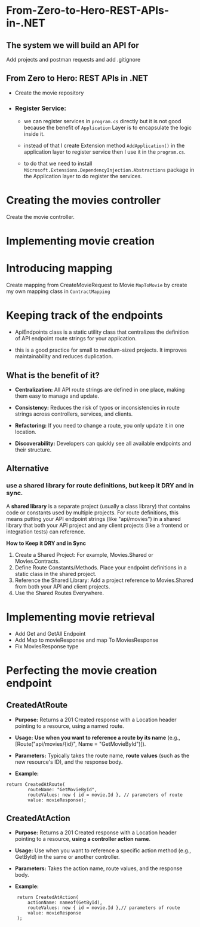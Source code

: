 # From-Zero-to-Hero-REST-APIs-in-.NET

## The system we will build an API for
Add projects and postman requests and add .gitignore

## From Zero to Hero: REST APIs in .NET
- Create the movie repository
- ### Register Service:
    - we can register services in ```program.cs``` directly but it is not good because the benefit of ```Application``` Layer is to encapsulate the logic inside it.


    - instead of that I create Extension method ```AddApplication()``` in the application layer to register service then I use it in the ```program.cs```.


    - to do that we need to install ```Microsoft.Extensions.DependencyInjection.Abstractions``` package in the Application layer to do register the services.

# Creating the movies controller
Create the movie controller.

# Implementing movie creation

# Introducing mapping
Create mapping from CreateMovieRequest to Movie ```MapToMovie```  by create my own mapping class in ```ContractMapping```

# Keeping track of the endpoints
- ApiEndpoints class is a static utility class that centralizes the definition of API endpoint route strings for your application.

- this is a good practice for small to medium-sized projects. It improves maintainability and reduces duplication. 

## What is the benefit of it?
-	**Centralization:** All API route strings are defined in one place, making them easy to manage and update.
-	**Consistency:** Reduces the risk of typos or inconsistencies in route strings across controllers, services, and clients.
-	**Refactoring:** If you need to change a route, you only update it in one location.

-	**Discoverability:** Developers can quickly see all available endpoints and their structure.
## 	Alternative
### use a shared library for route definitions, but keep it DRY and in sync.
A **shared library** is a separate project (usually a class library) that contains code or constants used by multiple projects. For route definitions, this means putting your API endpoint strings (like "api/movies") in a shared library that both your API project and any client projects (like a frontend or integration tests) can reference.

**How to Keep it DRY and in Sync**
1. Create a Shared Project:
For example, Movies.Shared or Movies.Contracts.
2.	Define Route Constants/Methods.
Place your endpoint definitions in a static class in the shared project.
3.	Reference the Shared Library:
Add a project reference to Movies.Shared from both your API and client projects.
4.	Use the Shared Routes Everywhere.


# Implementing movie retrieval
- Add Get and GetAll Endpoint
- Add Map to movieResponse and map To MoviesResponse
- Fix MoviesResponse type

# Perfecting the movie creation endpoint
## CreatedAtRoute
-	**Purpose:** Returns a 201 Created response with a Location header pointing to a resource, using a named route.

-	**Usage:** **Use when you want to reference a route by its name** (e.g., [Route("api/movies/{id}", Name = "GetMovieById")]).

-	**Parameters:** Typically takes the route name, **route values** (such as the new resource's ID), and the response body.

-	**Example:**

```
return CreatedAtRoute(
        routeName: "GetMovieById",
        routeValues: new { id = movie.Id }, // parameters of route
        value: movieResponse);
```

## CreatedAtAction
- **Purpose:** Returns a 201 Created response with a Location header pointing to a resource, **using a controller action name**.

- **Usage:** Use when you want to reference a specific action method (e.g., GetById) in the same or another controller.

- **Parameters:** Takes the action name, route values, and the response body.

- **Example:**
```
    return CreatedAtAction(
        actionName: nameof(GetById),
        routeValues: new { id = movie.Id },// parameters of route
        value: movieResponse
    );
```